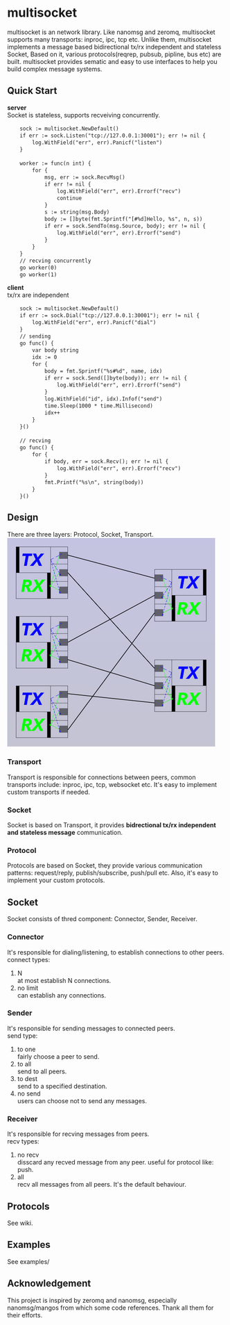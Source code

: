 # multisocket
multisocket is an network library. Like nanomsg and zeromq, multisocket supports many transports: inproc, ipc, tcp etc. 
Unlike them, multisocket implements a message based bidirectional tx/rx independent and stateless Socket, Based on it, various protocols(reqrep, pubsub, pipline, bus etc) are built. multisocket provides sematic and easy to use interfaces to help you build complex message systems.

## Quick Start
**server**  
Socket is stateless, supports recveiving concurrently.
```golang
    sock := multisocket.NewDefault()
    if err := sock.Listen("tcp://127.0.0.1:30001"); err != nil {
        log.WithField("err", err).Panicf("listen")
    }
    
    worker := func(n int) {
        for {
            msg, err := sock.RecvMsg()
            if err != nil {
                log.WithField("err", err).Errorf("recv")
                continue
            }
            s := string(msg.Body)
            body := []byte(fmt.Sprintf("[#%d]Hello, %s", n, s))
            if err = sock.SendTo(msg.Source, body); err != nil {
                log.WithField("err", err).Errorf("send")
            }
        }
    }
    // recving concurrently
    go worker(0)
    go worker(1)
```

**client**  
tx/rx are independent
```golang
    sock := multisocket.NewDefault()
    if err := sock.Dial("tcp://127.0.0.1:30001"); err != nil {
        log.WithField("err", err).Panicf("dial")
    }
    // sending
    go func() {
        var body string
        idx := 0
        for {
            body = fmt.Sprintf("%s#%d", name, idx)
            if err = sock.Send([]byte(body)); err != nil {
                log.WithField("err", err).Errorf("send")
            }
            log.WithField("id", idx).Infof("send")
            time.Sleep(1000 * time.Millisecond)
            idx++
        }
    }()

    // recving
    go func() {
        for {
            if body, err = sock.Recv(); err != nil { 
                log.WithField("err", err).Errorf("recv")
            }
            fmt.Printf("%s\n", string(body))
        }
    }()
```

## Design
There are three layers: Protocol, Socket, Transport.  
![multisocket](files/multisocket.jpg)

### Transport
Transport is responsible for connections between peers, common transports include: inproc, ipc, tcp, websocket etc. It's easy to implement custom transports if needed.

### Socket
Socket is based on Transport, it provides **bidrectional tx/rx independent and stateless message** communication.

### Protocol
Protocols are based on Socket, they provide various communication patterns: request/reply, publish/subscribe, push/pull etc. Also, it's easy to implement your custom protocols.

## Socket
Socket consists of thred component: Connector, Sender, Receiver.

### Connector
It's responsible for dialing/listening, to establish connections to other peers.  
connect types: 
1. N  
at most establish N connections.
2. no limit  
can establish any connections.

### Sender
It's responsible for sending messages to connected peers.  
send type:
1. to one  
fairly choose a peer to send.
2. to all  
send to all peers.
3. to dest  
send to a specified destination.
4. no send  
users can choose not to send any messages.

### Receiver
It's responsible for recving messages from peers.  
recv types:
1. no recv   
disscard any recved message from any peer. useful for protocol like: push.
2. all  
recv all messages from all peers. It's the default behaviour.

## Protocols
See wiki.

## Examples
See examples/

## Acknowledgement
This project is inspired by zeromq and nanomsg, especially nanomsg/mangos from which some code references.
Thank all them for their efforts.